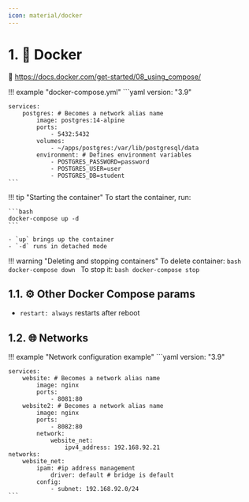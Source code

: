 ```yaml
---
icon: material/docker
---
```


# 1. :rocket:  Docker

:link: https://docs.docker.com/get-started/08_using_compose/

!!! example "docker-compose.yml"
    ```yaml
    version: "3.9"

    services:
        postgres: # Becomes a network alias name
            image: postgres:14-alpine
            ports:
                - 5432:5432
            volumes:
                - ~/apps/postgres:/var/lib/postgresql/data
            environment: # Defines environment variables
                - POSTGRES_PASSWORD=password
                - POSTGRES_USER=user
                - POSTGRES_DB=student
    ```

!!! tip "Starting the container"
    To start the container, run:

    ```bash
    docker-compose up -d
    ```

    - `up` brings up the container
    - `-d` runs in detached mode

!!! warning "Deleting and stopping containers"
    To delete container:
    ```bash
    docker-compose down
    ```
    To stop it:
    ```bash
    docker-compose stop
    ```

## 1.1. :gear: Other Docker Compose params

- `restart: always` restarts after reboot

## 1.2. :globe_with_meridians: Networks

!!! example "Network configuration example"
    ```yaml
    version: "3.9"

    services:
        website: # Becomes a network alias name
            image: nginx
            ports:
                - 8081:80
        website2: # Becomes a network alias name
            image: nginx
            ports:
                - 8082:80
            network:
                website_net:
                    ipv4_address: 192.168.92.21
    networks:
        website_net:
            ipam: #ip address management
                driver: default # bridge is default
            config:
                - subnet: 192.168.92.0/24
    ```